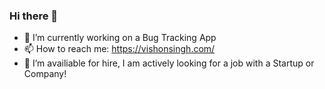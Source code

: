 ### Hi there 👋
- 🔭 I’m currently working on a Bug Tracking App
- 📫 How to reach me: https://vishonsingh.com/
- 🌱 I’m availiable for hire, I am actively looking for a job with a Startup or Company!

<!--
**Symbolistic/Symbolistic** is a ✨ _special_ ✨ repository because its `README.md` (this file) appears on your GitHub profile.

Here are some ideas to get you started:

- 🔭 I’m currently working on ...
- 🌱 I’m currently learning ...
- 👯 I’m looking to collaborate on ...
- 🤔 I’m looking for help with ...
- 💬 Ask me about ...
- 📫 How to reach me: ...
- 😄 Pronouns: ...
- ⚡ Fun fact: ...
-->
